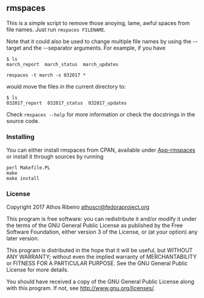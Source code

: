 ## rmspaces

This is a simple script to remove those anoying, lame, awful spaces from file
names. Just run `rmspaces FILENAME`.

Note that it could also be used to change multiple file names by using the
--target and the --separator arguments. For example, if you have

```
$ ls
march_report  march_status  march_updates
```

`rmspaces -t march -s 032017 *`

would move the files in the current directory to:

```
$ ls
032017_report  032017_status  032017_updates
```

Check `rmspaces --help` for more information or check the docstrings in the
source code.

### Installing

You can either install rmspaces from CPAN, available under
[App-rmspaces](http://search.cpan.org/~athos/) or install it through sources by
running

```
perl Makefile.PL
make
make install
```

### License

Copyright 2017 Athos Ribeiro <athoscr@fedoraproject.org>

This program is free software: you can redistribute it and/or modify
it under the terms of the GNU General Public License as published by
the Free Software Foundation, either version 3 of the License, or
(at your option) any later version.

This program is distributed in the hope that it will be useful,
but WITHOUT ANY WARRANTY; without even the implied warranty of
MERCHANTABILITY or FITNESS FOR A PARTICULAR PURPOSE.  See the
GNU General Public License for more details.

You should have received a copy of the GNU General Public License
along with this program.  If not, see <http://www.gnu.org/licenses/>.
